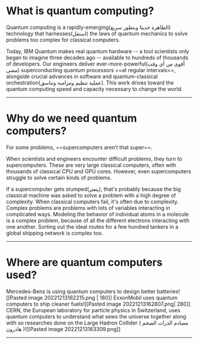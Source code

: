 # What is quantum computing?
Quantum computing is a rapidly-emerging(الظاهرة حديثا وبتطور سريع) technology that harnesses(استغل) the laws of quantum mechanics to solve problems too complex for classical computers. 

Today, IBM Quantum makes real quantum hardware -- a tool scientists only began to imagine three decades ago -- available to hundreds of thousands of developers. Our engineers deliver ever-more-powerful(أقوى من أي وقت مضى) superconducting quantum processors ==at regular intervals==, alongside crucial advances in software and quantum-classical orchestration(عملية تنظيم ومزامنة وتناسق). This work drives toward the quantum computing speed and capacity necessary to change the world.

---

# Why do we need quantum computers?
For some problems, ==supercomputers aren’t that super==.

When scientists and engineers encounter difficult problems, they turn to supercomputers. These are very large classical computers, often with thousands of classical CPU and GPU cores. However, even supercomputers struggle to solve certain kinds of problems.

If a supercomputer gets stumped(يتعثر), that's probably because the big classical machine was asked to solve a problem with a high degree of complexity. When classical computers fail, it's often due to complexity. Complex problems are problems with lots of variables interacting in complicated ways. Modeling the behavior of individual atoms in a molecule is a complex problem, because of all the different electrons interacting with one another. Sorting out the ideal routes for a few hundred tankers in a global shipping network is complex too.

---
# Where are quantum computers used?

Mercedes-Benz is using quantum computers to design better batteries![[Pasted image 20221213162215.png | 180]]
ExxonMobil uses quantum computers to ship cleaner fuels![[Pasted image 20221213162807.png| 280]]
CERN, the European laboratory for particle physics in Switzerland, uses quantum computers to understand what sews the universe together along with so researches done on the Large Hadron Collider ( مصادم الذرات الضخم هادرون )![[Pasted image 20221213163309.png]]


---
